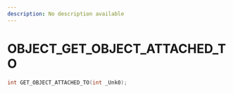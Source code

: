 ```yaml
---
description: No description available 
---
```


# OBJECT\_GET_OBJECT_ATTACHED_TO

```cpp
int GET_OBJECT_ATTACHED_TO(int _Unk0);
```